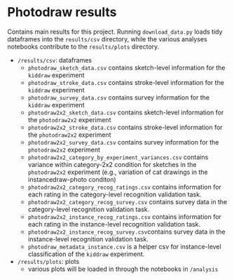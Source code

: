 # Photodraw results

Contains main results for this project. Running `download_data.py` loads tidy dataframes into the `results/csv` directory, while the various analyses notebooks contribute to the `results/plots` directory.

- `/results/csv`: dataframes
  - `photodraw_sketch_data.csv` contains sketch-level information for the `kiddraw` experiment
  - `photodraw_stroke_data.csv` contains stroke-level information for the `kiddraw` experiment
  - `photodraw_survey_data.csv` contains survey information for the `kiddraw` experiment
  - `photodraw2x2_sketch_data.csv` contains sketch-level information for the `photodraw2x2` experiment
  - `photodraw2x2_stroke_data.csv` contains stroke-level information for the `photodraw2x2` experiment
  - `photodraw2x2_survey_data.csv` contains survey information for the `photodraw2x2` experiment
  - `photodraw2x2_category_by_experiment_variances.csv` contains variance within category-2x2 condition for sketches in the `photodraw2x2` experiment (e.g., variation of cat drawings in the instancedraw-photo conditon)
  - `photodraw2x2_category_recog_ratings.csv` contains information for each rating in the category-level recognition validation task.
  - `photodraw2x2_category_recog_survey.csv` contains survey data in the category-level recognition validation task.
  - `photodraw2x2_instance_recog_ratings.csv` contains information for each rating in the instance-level recognition validation task.
  - `photodraw2x2_instance_recog_survey.csv`contains survey data in the instance-level recognition validation task.
  - `photodraw_metadata_instance.csv` is a helper csv for instance-level classification of the `kiddraw` experiment.
- `/results/plots`: plots
  - various plots will be loaded in through the notebooks in `/analysis`
